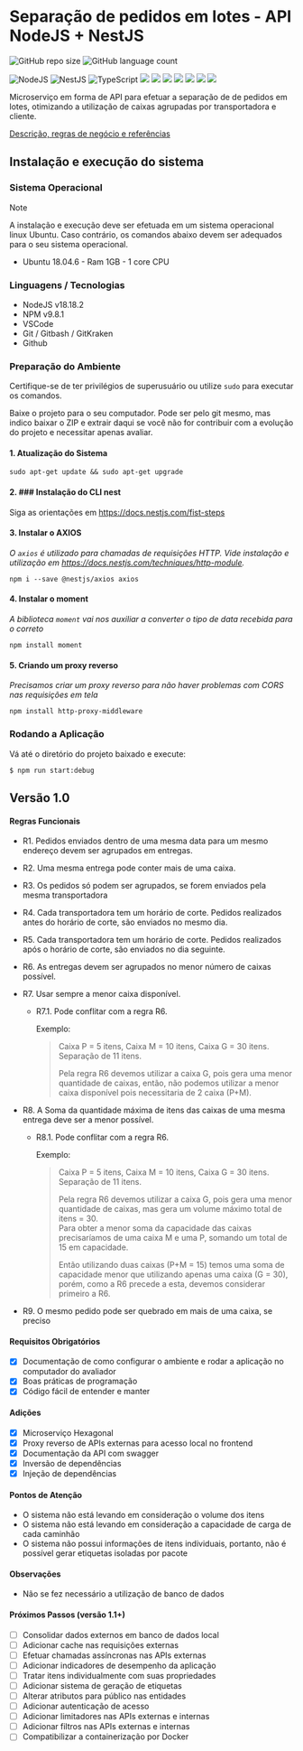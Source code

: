# Separação de pedidos em lotes - API NodeJS + NestJS

![GitHub repo size](https://img.shields.io/github/repo-size/fergkz/test-haytek-service-node?style=for-the-badge&c=1)
![GitHub language count](https://img.shields.io/github/languages/count/fergkz/test-haytek-service-node?style=for-the-badge&c=1)

![NodeJS](https://img.shields.io/badge/node.js-6DA55F?style=for-the-badge&logo=node.js&logoColor=white)
![NestJS](https://img.shields.io/badge/nestjs-%23E0234E.svg?style=for-the-badge&logo=nestjs&logoColor=white)
![TypeScript](https://img.shields.io/badge/typescript-%23007ACC.svg?style=for-the-badge&logo=typescript&logoColor=white)
![](https://img.shields.io/badge/Linux-FCC624?style=for-the-badge&logo=linux&logoColor=black)
![](https://img.shields.io/badge/Windows-0078D6?style=for-the-badge&logo=windows&logoColor=white)
![](https://img.shields.io/badge/VSCode-0078D4?style=for-the-badge&logo=visual%20studio%20code&logoColor=white)
![](https://img.shields.io/badge/GIT-E44C30?style=for-the-badge&logo=git&logoColor=white)
![](https://img.shields.io/badge/GitHub-100000?style=for-the-badge&logo=github&logoColor=white)
![](https://img.shields.io/badge/GitKraken-179287?style=for-the-badge&logo=GitKraken&logoColor=white)
![](https://img.shields.io/badge/Google_chrome-4285F4?style=for-the-badge&logo=Google-chrome&logoColor=white)

Microserviço em forma de API para efetuar a separação de de pedidos em lotes, otimizando a utilização de caixas agrupadas por transportadora e cliente.

[Descrição, regras de negócio e referências](https://github.com/haytek-project/test-haytek/blob/main/README.md)


## Instalação e execução do sistema

### Sistema Operacional

> [!NOTE] 
> A instalação e execução deve ser efetuada em um sistema operacional linux Ubuntu. Caso contrário, os comandos abaixo devem ser adequados para o seu sistema operacional.

- Ubuntu 18.04.6 - Ram 1GB - 1 core CPU

### Linguagens / Tecnologias

- NodeJS v18.18.2
- NPM v9.8.1
- VSCode
- Git / Gitbash / GitKraken
- Github

### Preparação do Ambiente

Certifique-se de ter privilégios de superusuário ou utilize `sudo` para executar os comandos.

Baixe o projeto para o seu computador. Pode ser pelo git mesmo, mas indico baixar o ZIP e extrair daqui se você não for contribuir com a evolução do projeto e necessitar apenas avaliar.

#### 1. Atualização do Sistema

```
sudo apt-get update && sudo apt-get upgrade
```

#### 2. ### Instalação do CLI nest
    
Siga as orientações em https://docs.nestjs.com/fist-steps

#### 3. Instalar o AXIOS

*O `axios` é utilizado para chamadas de requisições HTTP. Vide instalação e utilização em https://docs.nestjs.com/techniques/http-module.*

```
npm i --save @nestjs/axios axios
```

#### 4. Instalar o moment

*A biblioteca `moment` vai nos auxiliar a converter o tipo de data recebida para o correto*

```
npm install moment
```

#### 5. Criando um proxy reverso

*Precisamos criar um proxy reverso para não haver problemas com CORS nas requisições em tela*

```
npm install http-proxy-middleware
```

### Rodando a Aplicação

Vá até o diretório do projeto baixado e execute:

```
$ npm run start:debug
```

## Versão 1.0

#### Regras Funcionais
- R1. Pedidos enviados dentro de uma mesma data para um mesmo endereço devem ser agrupados em entregas.
- R2. Uma mesma entrega pode conter mais de uma caixa.
- R3. Os pedidos só podem ser agrupados, se forem enviados pela mesma transportadora
- R4. Cada transportadora tem um horário de corte. Pedidos realizados antes do horário de corte, são enviados no mesmo dia.
- R5. Cada transportadora tem um horário de corte. Pedidos realizados após o horário de corte, são enviados no dia seguinte.
- R6. As entregas devem ser agrupados no menor número de caixas possível.
- R7. Usar sempre a menor caixa disponível.
    - R7.1. Pode conflitar com a regra R6.

        Exemplo:
        > Caixa P = 5 itens, Caixa M = 10 itens, Caixa G = 30 itens.<br/>
        > Separação de 11 itens.
        > 
        > Pela regra R6 devemos utilizar a caixa G, pois gera uma menor quantidade de caixas, então, não podemos utilizar a menor caixa disponível pois necessitaria de 2 caixa (P+M).


- R8. A Soma da quantidade máxima de itens das caixas de uma mesma entrega deve ser a menor possível.

    - R8.1. Pode conflitar com a regra R6.

        Exemplo:
        > Caixa P = 5 itens, Caixa M = 10 itens, Caixa G = 30 itens.<br/>
        > Separação de 11 itens.
        > 
        > Pela regra R6 devemos utilizar a caixa G, pois gera uma menor quantidade de caixas, mas gera um volume máximo total de itens = 30.<br/>
        > Para obter a menor soma da capacidade das caixas precisaríamos de uma caixa M e uma P, somando um total de 15 em capacidade.
        > 
        > Então utilizando duas caixas (P+M = 15) temos uma soma de capacidade menor que utilizando apenas uma caixa (G = 30), porém, como a R6 precede a esta, devemos considerar primeiro a R6.

- R9. O mesmo pedido pode ser quebrado em mais de uma caixa, se preciso

#### Requisitos Obrigatórios

- [x] Documentação de como configurar o ambiente e rodar a aplicação no computador do avaliador
- [x] Boas práticas de programação
- [x] Código fácil de entender e manter

#### Adições
- [x] Microserviço Hexagonal
- [x] Proxy reverso de APIs externas para acesso local no frontend
- [x] Documentação da API com swagger
- [x] Inversão de dependências
- [x] Injeção de dependências

#### Pontos de Atenção
- O sistema não está levando em consideração o volume dos itens
- O sistema não está levando em consideração a capacidade de carga de cada caminhão
- O sistema não possui informações de itens individuais, portanto, não é possível gerar etiquetas isoladas por pacote

#### Observações
- Não se fez necessário a utilização de banco de dados

#### Próximos Passos (versão 1.1+)

- [ ] Consolidar dados externos em banco de dados local
- [ ] Adicionar cache nas requisições externas
- [ ] Efetuar chamadas assíncronas nas APIs externas
- [ ] Adicionar indicadores de desempenho da aplicação
- [ ] Tratar itens individualmente com suas propriedades
- [ ] Adicionar sistema de geração de etiquetas
- [ ] Alterar atributos para público nas entidades
- [ ] Adicionar autenticação de acesso
- [ ] Adicionar limitadores nas APIs externas e internas
- [ ] Adicionar filtros nas APIs externas e internas
- [ ] Compatibilizar a containerização por Docker
